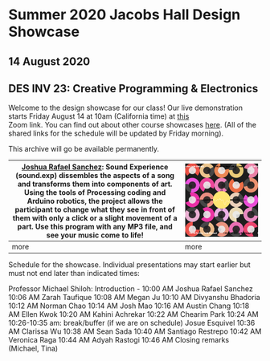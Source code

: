 # Summer 2020 Jacobs Hall Design Showcase
## 14 August 2020
## DES INV 23: Creative Programming & Electronics

Welcome to the design showcase for our class! 
Our live demonstration starts Friday August 14 at 10am (California time)
at [this](https://berkeley.zoom.us/j/97659283297)  
Zoom link.
You can find out about other course
showcases [here](https://mailchi.mp/83ae5e569dcd/save-the-date-the-jacobs-summer-design-showcase-2939034?e=f4e9e85faa). 
(All of the shared links for the schedule will be updated by Friday morning).

This archive will go be available permanently.

[Joshua Rafael Sanchez](https://github.com/joshsanchez98/CreativeProgrammingAndElectronics/tree/master/finalProjectSummer2020): Sound Experience (sound.exp) dissembles the aspects of a song and transforms them into components of art. Using the tools of Processing coding and Arduino robotics, the project allows the participant to change what they see in front of them with only a click or a slight movement of a part. Use this program with any MP3 file, and see your music come to life! | <img src="https://github.com/joshsanchez98/CreativeProgrammingAndElectronics/blob/master/finalProjectSummer2020/screen4.png" width="1200" >
--- | --- 
more | more 

Schedule for the showcase. Individual presentations may start earlier but
must not end later than indicated times:

Professor Michael Shiloh: Introduction - 10:00 AM
Joshua Rafael Sanchez	10:06 AM
Zarah Taufique	10:08 AM
Megan Ju	10:10 AM
Divyanshu Bhadoria	10:12 AM
Norman Chao	10:14 AM
Josh Mao	10:16 AM
Austin Chang	10:18 AM
Ellen Kwok	10:20 AM
Kahini Achrekar	10:22 AM
Chearim Park	10:24 AM
	 10:26-10:35 am: break/buffer	(if we are on schedule)
Josue Esquivel	10:36 AM
Clarissa Wu	10:38 AM
Sean Sada	10:40 AM
Santiago Restrepo	10:42 AM
Veronica Raga	10:44 AM
Adyah Rastogi	10:46 AM
Closing remarks (Michael, Tina)
